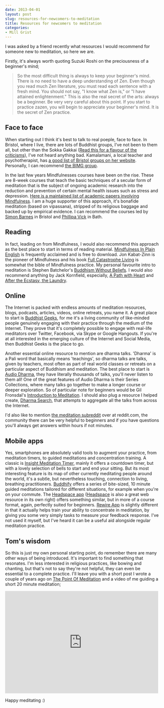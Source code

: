 ```yaml
---
date: 2013-04-01
layout: post
slug: resources-for-newcomers-to-meditation
title: Resources for newcomers to meditation
categories:
- Mill Grist
---
```


I was asked by a friend recently what resources I would recommend for someone new to meditation, so here we are.

Firstly, it's always worth quoting Suzuki Roshi on the preciousness of a beginner's mind;

> So the most difficult thing is always to keep your beginner's mind. There is no need to have a deep understanding of Zen. Even though you read much Zen literature, you must read each sentence with a fresh mind. You should not say, "I know what Zen is," or "I have attained enlightenment." This is also the real secret of the arts: always be a beginner. Be very very careful about this point. If you start to practice zazen, you will begin to appreciate your beginner's mind. It is the secret of Zen practice.

## Face to face

When starting out I think it's best to talk to real poeple, face to face. In Bristol, where I live, there are lots of Buddhist groups, I've not been to them all, but other than the Sokka Gakkai ([Read this for a flavour of the criticisms](http://dangerousharvests.blogspot.co.uk/2010/05/soka-gakkai-buddhism-and-wanting-to-be.html)), I've not heard anything bad. Kamalamani, a local teacher and psychotherapist, has [a good list of Bristol groups on her website](http://www.kamalamani.co.uk/Bristol_Buddhist_Centre_links.html). Personally, I can recommend [the BIMG group](http://www.bristolmeditation.org.uk/).

In the last few years Mindfulnesses courses have been on the rise. These are 8-week courses that teach the basic techniques of a secular form of meditation that is the subject of ongoing academic research into the reduction and prevention of certain mental health issues such as stress and depression. [Here is a maintained list of academic papers involving Mindfulness](http://www.reddit.com/r/meditationpapers). I am a huge supporter of this approach, it's bonafide meditation (based on vipassana), stripped of its religious baggage and backed up by empirical evidence. I can recommend the courses led by [Simon Barnes](http://www.beingmindful.me/Mindfulness_Courses_In_Bristol/Home.html) in Bristol and [Phillipa Vick](http://philippavick.co.uk/courses.html) in Bath.

## Reading

In fact, leading on from Mindfulness, I would also recommend this approach as the best place to start in terms of reading material. [Mindfulness In Plain English](http://www.urbandharma.org/udharma4/mpe.html) is frequently acclaimed and is free to download. Jon Kabat-Zinn is the pioneer of Mindfulness and his book [Full Catastrophe Living](http://www.amazon.co.uk/Full-Catastrophe-Living-mindfulness-meditation/dp/0749915854/ref=sr_1_1?s=books&ie=UTF8&qid=1364824417&sr=1-1) is somewhat the bible of Mindfulness practice. My personal favourite intro to meditation is Stephen Batchelor's [Buddhism Without Beliefs](http://www.amazon.co.uk/Buddhism-Without-Beliefs-Contemporary-Awakening/dp/0747538433). I would also recommend anything by Jack Kornfield, especially, [A Path with Heart](http://www.amazon.co.uk/Path-Heart-Jack-Kornfield/dp/0712657800/ref=sr_1_1?s=books&ie=UTF8&qid=1364824266&sr=1-1) and [After the Ecstasy, the Laundry](http://www.amazon.co.uk/After-Ecstasy-Laundry-Jack-Kornfield/dp/0712606580/ref=sr_1_2?s=books&ie=UTF8&qid=1364824266&sr=1-2).

## Online

The Internet is packed with endless amounts of meditation resources, blogs, podcasts, articles, videos, online retreats, you name it. A great place to start is [Buddhist Geeks](http://www.buddhistgeeks.com/), for me it's a living community of like-minded people genuinely engaging with their practice through the medium of the Internet. They prove that it's completely possible to engage with real-life meditators over Twitter, Facebook, via Skype or Google Hangouts. If you're at all interested in the emerging culture of the Internet and Social Media, then Buddhist Geeks is the place to go.

Another essential online resource to mention are dharma talks. 'Dharma' is a Pali word that basically means 'teachings', so dharma talks are talks, given by teachers, most often as part of real world classes or retreats on a particular aspect of Buddhism and meditation. The best place to start is [Audio Dharma](http://www.audiodharma.org/), they have literally thousands of talks, you'll never listen to them all! One of the great features of Audio Dharma is their Series Collections, where many talks go together to make a longer course or deeper exploration. So of particular note for beginners would be Gil Fronsdal's [Introduction to Meditation](http://www.audiodharma.org/series/1/talk/1762/). I should also plug a resource I helped create, [Dharma Search](http://dharmasearch.com/), that attempts to aggregate all the talks from across the Internet.

I'd also like to mention [the meditation subreddit](http://www.reddit.com/r/meditation) over at reddit.com, the community there can be very helpful to beginners and if you have questions you'll always get answers within hours if not minutes.

## Mobile apps

Yes, smartphones are absolutely valid tools to augment your practice, from meditation timers, to guided meditations and concentration training. A classic is [Insight Meditation Timer](https://insighttimer.com/), mainly it offers a countdown timer, but with a lovely selection of bells to start and end your sitting. But its most interesting feature is its map of other currently meditating people around the world, it's a subtle, but nevertheless touching, connection to living, breathing practitioners. [Buddhify](http://buddhify.com/) offers a series of bite-sized, 10 minute guided meditations tailored for different situations, for example when you're on your commute. The [Headspace app](http://www.getsomeheadspace.com/shop/headspace-meditation-app.aspx) ([Headspace](http://www.getsomeheadspace.com/) is also a great web resource in its own right) offers something similar, but in more of a course format, again, perfectly suited for beginners. [Rewire App](http://rewireapp.com/) is slightly different in that it actually helps train your ability to concentrate in meditation, by giving you some very simply tasks to measure your feedback response. I've not used it myself, but I've heard it can be a useful aid alongside regular meditation practice.

## Tom's wisdom
So this is just my own personal starting point, do remember there are many other ways of being introduced. It's important to find something that resonates. I'm less interested in religious practices, like bowing and chanting, but that's not to say they're not helpful, they can even be essential to a complete practice. I'll leave you with a short post I wrote a couple of years ago on [The Point Of Meditation](http://tombh.co.uk/the-point-of-meditation/) and a video of me guiding a short 20 minute meditation;

<iframe src="http://player.vimeo.com/video/63506071" width="500" height="334" frameborder="0" webkitAllowFullScreen mozallowfullscreen allowFullScreen></iframe>

Happy meditating :)
